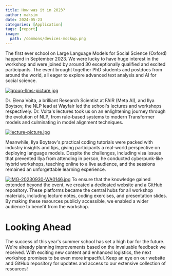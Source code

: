```yaml
---
title: How was it in 2023?
author: maksim
date: 2024-05-23
categories: [Application]
tags: [report]
image:
  path: /commons/devices-mockup.png
---
```



The first ever school on Large Language Models for Social Science (Oxford) happend in September 2023. We were lucky to have huge interest in the workshop and were joined by around 30 exceptionally qualified and excited participants. 
The event brought together PhD students and postdocs from around the world, all eager to explore advanced text analysis and AI for social science. 

[![group-llms-picture.jpg](https://i.postimg.cc/90hF64qN/group-llms-picture.jpg)](https://postimg.cc/Q9f35dmp)

Dr. Elena Voita, a brilliant Research Scientist at FAIR (Meta AI), and Ilya Boytsov, the NLP lead at Wayfair led the school's lectures and workshops respectively. 
Dr. Voita's lectures took us on an enlightening journey through the evolution of NLP, from rule-based systems to modern Transformer models and culminating in model alignment techniques. 

[![lecture-picture.jpg](https://i.postimg.cc/v8rmWvJR/lecture-picture.jpg)](https://postimg.cc/w3BHzDxF)

Meanwhile, Ilya Boytsov's practical coding tutorials were packed with industry insights and tips, giving participants a real-world perspective on deploying language models. 
Despite the challenges, including visa issues that prevented Ilya from attending in person, he conducted cyberpunk-like hybrid workshops, teaching online to a live audience, and the sessions remained an unforgettable learning experience.

[![IMG-20230930-WA0146.jpg](https://i.postimg.cc/63RpbVTv/IMG-20230930-WA0146.jpg)](https://postimg.cc/wyqz7mXq)
To ensure that the knowledge gained extended beyond the event, we created a dedicated website and a GitHub repository. These platforms became the central hubs for all workshop materials, including lecture notes, coding exercises, and presentation slides. 
By making these resources publicly accessible, we enabled a wider audience to benefit from the workshop. 

# Looking Ahead
The success of this year's summer school has set a high bar for the future. We're already planning improvements based on the invaluable feedback we received. With exciting new content and enhanced logistics, the next workshop promises to be even more impactful. 
Keep an eye on our website and GitHub repository for updates and access to our extensive collection of resources!
